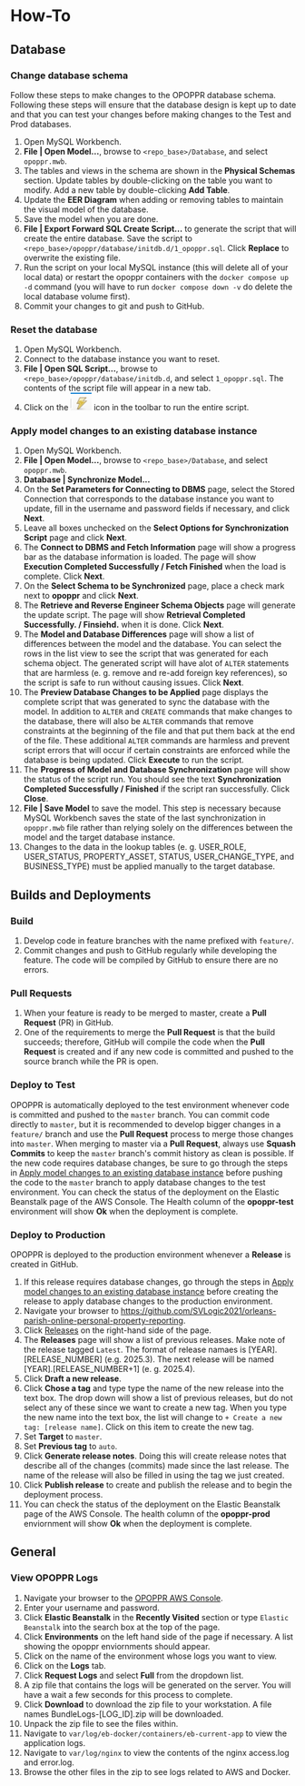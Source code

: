 # How-To

## Database

### Change database schema
Follow these steps to make changes to the OPOPPR database schema. Following these steps will ensure that the database design is kept up to date and that you can test your changes before making changes to the Test and Prod databases.
1. Open MySQL Workbench.
2. **File | Open Model...**, browse to ```<repo_base>/Database```, and select ```opoppr.mwb```.
3. The tables and views in the schema are shown in the **Physical Schemas** section. Update tables by double-clicking on the table you want to modify.  Add a new table by double-clicking **Add Table**.
4. Update the **EER Diagram** when adding or removing tables to maintain the visual model of the database.
5. Save the model when you are done.
6. **File | Export Forward SQL Create Script...** to generate the script that will create the entire database. Save the script to ```<repo_base>/opoppr/database/initdb.d/1_opoppr.sql```. Click **Replace** to overwrite the existing file.
7. Run the script on your local MySQL instance (this will delete all of your local data) or restart the opoppr containers with the ```docker compose up -d``` command (you will have to run ```docker compose down -v``` do delete the local database volume first).
8. Commit your changes to git and push to GitHub.

### Reset the database
1. Open MySQL Workbench.
2. Connect to the database instance you want to reset.
3. **File | Open SQL Script...**, browse to ```<repo_base>/opoppr/database/initdb.d```, and select ```1_opoppr.sql```. The contents of the script file will appear in a new tab.
4. Click on the ![lightening bolt](images/lightening-bolt.png) icon in the toolbar to run the entire script.

### Apply model changes to an existing database instance
1. Open MySQL Workbench.
2. **File | Open Model...**, browse to ```<repo_base>/Database```, and select ```opoppr.mwb```.
3. **Database | Synchronize Model...**
4. On the **Set Parameters for Connecting to DBMS** page, select the Stored Connection that corresponds to the database instance you want to update, fill in the username and password fields if necessary, and click **Next**.
5. Leave all boxes unchecked on the **Select Options for Synchronization Script** page and click **Next**.
6. The **Connect to DBMS and Fetch Information** page will show a progress bar as the database information is loaded. The page will show **Execution Completed Successfully / Fetch Finished** when the load is complete.  Click **Next**.
7. On the **Select Schema to be Synchronized** page, place a check mark next to **opoppr** and click **Next**.
8. The **Retrieve and Reverse Engineer Schema Objects** page will generate the update script.  The page will show **Retrieval Completed Successfully. / Finsiehd.** when it is done.  Click **Next**.
9. The **Model and Database Differences** page will show a list of differences between the model and the database. You can select the rows in the list view to see the script that was generated for each schema object. The generated script will have alot of ```ALTER``` statements that are harmless (e. g. remove and re-add foreign key references), so the script is safe to run without causing issues. Click **Next**.
10. The **Preview Database Changes to be Applied** page displays the complete script that was generated to sync the database with the model. In addition to ```ALTER``` and ```CREATE``` commands that make changes to the database, there will also be ```ALTER``` commands that remove constraints at the beginning of the file and that put them back at the end of the file. These additional ```ALTER``` commands are harmless and prevent script errors that will occur if certain constraints are enforced while the database is being updated. Click **Execute** to run the script.
11. The **Progress of Model and Database Synchronization** page will show the status of the script run. You should see the text **Synchronization Completed Successfully / Finished** if the script ran successfully. Click **Close**.
12. **File | Save Model** to save the model. This step is necessary because MySQL Workbench saves the state of the last synchronization in ```opoppr.mwb``` file rather than relying solely on the differences between the model and the target database instance.
13. Changes to the data in the lookup tables (e. g. USER_ROLE, USER_STATUS, PROPERTY_ASSET, STATUS, USER_CHANGE_TYPE, and BUSINESS_TYPE) must be applied manually to the target database.

## Builds and Deployments

### Build

1. Develop code in feature branches with the name prefixed with ```feature/```.
2. Commit changes and push to GitHub regularly while developing the feature. The code will be compiled by GitHub to ensure there are no errors.

### Pull Requests

1. When your feature is ready to be merged to master, create a **Pull Request** (PR) in GitHub.
2. One of the requirements to merge the **Pull Request** is that the build succeeds; therefore, GitHub will compile the code when the **Pull Request** is created and if any new code is committed and pushed to the source branch while the PR is open.

### Deploy to Test

OPOPPR is automatically deployed to the test environment whenever code is committed and pushed to the ```master``` branch. You can commit code directly to ```master```, but it is recommended to develop bigger changes in a ```feature/``` branch and use the **Pull Request** process to merge those changes into ```master```. When merging to master via a **Pull Request**, always use **Squash Commits** to keep the ```master``` branch's commit history as clean is possible. If the new code requires database changes, be sure to go through the steps in [Apply model changes to an existing database instance](#apply-model-changes-to-an-existing-database-instance) before pushing the code to the ```master``` branch to apply database changes to the test environment. You can check the status of the deployment on the Elastic Beanstalk page of the AWS Console. The Health column of the **opoppr-test** environment will show **Ok** when the deployment is complete.

### Deploy to Production

OPOPPR is deployed to the production environment whenever a **Release** is created in GitHub.

1. If this release requires database changes, go through the steps in [Apply model changes to an existing database instance](#apply-model-changes-to-an-existing-database-instance) before creating the release to apply database changes to the production environment.
2. Navigate your browser to https://github.com/SVLogic2021/orleans-parish-online-personal-property-reporting.
3. Click [Releases](https://github.com/SVLogic2021/orleans-parish-online-personal-property-reporting/releases) on the right-hand side of the page.
4. The **Releases** page will show a list of previous releases.  Make note of the release tagged ```Latest```. The format of release namaes is [YEAR].[RELEASE_NUMBER] (e.g. 2025.3). The next release will be named [YEAR].[RELEASE_NUMBER+1] (e. g. 2025.4).
5. Click **Draft a new release**.
6. Click **Chose a tag** and type type the name of the new release into the text box. The drop down will show a list of previous releases, but do not select any of these since we want to create a new tag. When you type the new name into the text box, the list will change to ```+ Create a new tag: [release name]```. Click on this item to create the new tag.
7. Set **Target** to ```master```.
8. Set **Previous tag** to ```auto```.
9. Click **Generate release notes**.  Doing this will create release notes that describe all of the changes (commits) made since the last release. The name of the release will also be filled in using the tag we just created.
10. Click **Publish release** to create and publish the release and to begin the deployment process.
11. You can check the status of the deployment on the Elastic Beanstalk page of the AWS Console. The health column of the **opoppr-prod** enviornment will show **Ok** when the deployment is complete.

## General

### View OPOPPR Logs

1. Navigate your browser to the [OPOPPR AWS Console](https://990906569766.signin.aws.amazon.com/console).
2. Enter your username and password.
3. Click **Elastic Beanstalk** in the **Recently Visited** section or type ```Elastic Beanstalk``` into the search box at the top of the page.
4. Click **Environments** on the left hand side of the page if necessary. A list showing the opoppr enviornments should appear.
5. Click on the name of the environment whose logs you want to view.
6. Click on the **Logs** tab.
7. Click **Request Logs** and select **Full** from the dropdown list.
8. A zip file that contains the logs will be generated on the server. You will have a wait a few seconds for this process to complete.
9. Click **Download** to download the zip file to your workstation. A file names BundleLogs-[LOG_ID].zip will be downloaded.
10. Unpack the zip file to see the files within.
11. Navigate to ```var/log/eb-docker/containers/eb-current-app``` to view the application logs.
12. Navigate to ```var/log/nginx``` to view the contents of the nginx access.log and error.log.
13. Browse the other files in the zip to see logs related to AWS and Docker.
